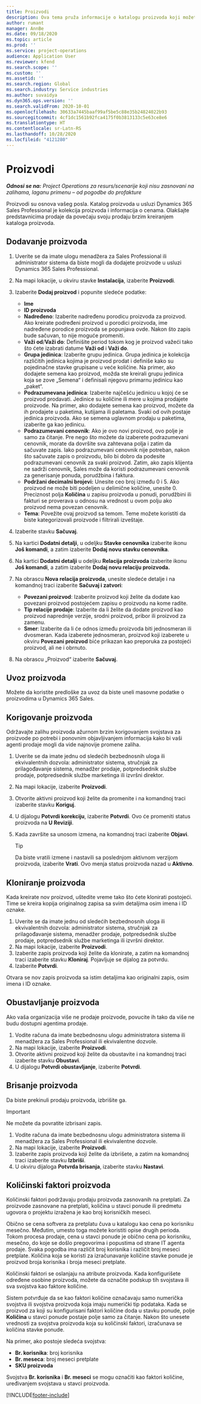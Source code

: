 ```yaml
---
title: Proizvodi
description: Ova tema pruža informacije o katalogu proizvoda koji možete koristiti za pružanje informacija kupcima o proizvodima i cenama koje nudi vaša organizacija.
author: rumant
manager: AnnBe
ms.date: 09/18/2020
ms.topic: article
ms.prod: ''
ms.service: project-operations
audience: Application User
ms.reviewer: kfend
ms.search.scope: ''
ms.custom: ''
ms.assetid: ''
ms.search.region: Global
ms.search.industry: Service industries
ms.author: suvaidya
ms.dyn365.ops.version: ''
ms.search.validFrom: 2020-10-01
ms.openlocfilehash: 30633a7445baaf99af5be5c88e35b24824022b93
ms.sourcegitcommit: 4cf1dc1561b92fca4175f0b3813133c5e63ce8e6
ms.translationtype: HT
ms.contentlocale: sr-Latn-RS
ms.lasthandoff: 10/28/2020
ms.locfileid: "4121280"
---
```

# <a name="products"></a>Proizvodi

_**Odnosi se na:** Project Operations za resurs/scenarije koji nisu zasnovani na zalihama, laganu primenu – od pogodbe do profakture_

Proizvodi su osnova vašeg posla. Katalog proizvoda u usluzi Dynamics 365 Sales Professional je kolekcija proizvoda i informacija o cenama. Olakšajte predstavnicima prodaje da povećaju svoju prodaju brzim kreiranjem kataloga proizvoda.

## <a name="add-a-product"></a>Dodavanje proizvoda

1.  Uverite se da imate ulogu menadžera za Sales Professional ili administrator sistema da biste mogli da dodajete proizvode u usluzi Dynamics 365 Sales Professional.
2.  Na mapi lokacije, u okviru stavke **Instalacija**, izaberite **Proizvodi**.
3.  Izaberite **Dodaj proizvod** i popunite sledeće podatke:

    -  **Ime**
    -  **ID proizvoda**
    -  **Nadređeno**: Izaberite nadređenu porodicu proizvoda za proizvod. Ako kreirate podređeni proizvod u porodici proizvoda, ime nadređene porodice proizvoda se popunjava ovde. Nakon što zapis bude sačuvan, to nije moguće promeniti.
    -  **Važi od**/**Važi do**: Definišite period tokom kog je proizvod važeći tako što ćete izabrati datume **Važi od** i **Važi do**.
    -  **Grupa jedinica**: Izaberite grupu jedinica. Grupa jedinica je kolekcija različitih jedinica kojima je proizvod prodat i definiše kako su pojedinačne stavke grupisane u veće količine. Na primer, ako dodajete semena kao proizvod, možda ste kreirali grupu jedinica koja se zove „Semena“ i definisali njegovu primarnu jedinicu kao „paket“.
    -  **Podrazumevana jedinica**: Izaberite najčešću jedinicu u kojoj će se proizvod prodavati. Jedinice su količine ili mere u kojima prodajete proizvode. Na primer, ako dodajete semena kao proizvod, možete da ih prodajete u paketima, kutijama ili paletama. Svaki od ovih postaje jedinica proizvoda. Ako se semena uglavnom prodaju u paketima, izaberite ga kao jedinicu.
    -  **Podrazumevani cenovnik**: Ako je ovo novi proizvod, ovo polje je samo za čitanje. Pre nego što možete da izaberete podrazumevani cenovnik, morate da dovršite sva zahtevana polja i zatim da sačuvate zapis. Iako podrazumevani cenovnik nije potreban, nakon što sačuvate zapis o proizvodu, bilo bi dobro da podesite podrazumevani cenovnik za svaki proizvod. Zatim, ako zapis klijenta ne sadrži cenovnik, Sales može da koristi podrazumevani cenovnik za generisanje ponuda, porudžbina i faktura.
    -  **Podržani decimalni brojevi:** Unesite ceo broj između 0 i 5. Ako proizvod ne može biti podeljen u delimične količine, unesite 0. Preciznost polja **Količina** u zapisu proizvoda u ponudi, porudžbini ili fakturi se proverava u odnosu na vrednost u ovom polju ako proizvod nema povezan cenovnik.
    -  **Tema**: Povežite ovaj proizvod sa temom. Teme možete koristiti da biste kategorizovali proizvode i filtrirali izveštaje.

4.  Izaberite stavku **Sačuvaj**.
5.  Na kartici **Dodatni detalji**, u odeljku **Stavke cenovnika** izaberite ikonu **Još komandi**, a zatim izaberite **Dodaj novu stavku cenovnika**.
7.  Na kartici **Dodatni detalji** u odeljku **Relacija proizvoda** izaberite ikonu **Još komandi**, a zatim izaberite **Dodaj novu relaciju proizvoda.**
8.  Na obrascu **Nova relacija proizvoda**, unesite sledeće detalje i na komandnoj traci izaberite **Sačuvaj i zatvori**:

    -   **Povezani proizvod**: Izaberite proizvod koji želite da dodate kao povezani proizvod postojećem zapisu o proizvodu na kome radite.
    -   **Tip relacije prodaje**: Izaberite da li želite da dodate proizvod kao proizvod naprednije verzije, srodni proizvod, pribor ili proizvod za zamenu.
    -   **Smer**: Izaberite da li će odnos između proizvoda biti jednosmeran ili dvosmeran. Kada izaberete jednosmeran, proizvod koji izaberete u okviru **Povezani proizvod** biće prikazan kao preporuka za postojeći proizvod, ali ne i obrnuto.

9.  Na obrascu „Proizvod“ izaberite **Sačuvaj**.

## <a name="import-products"></a>Uvoz proizvoda

Možete da koristite predloške za uvoz da biste uneli masovne podatke o proizvodima u Dynamics 365 Sales.

## <a name="revise-a-product"></a>Korigovanje proizvoda

Održavajte zalihu proizvoda ažurnom brzim korigovanjem svojstava za proizvode po potrebi i ponovnim objavljivanjem informacija kako bi vaši agenti prodaje mogli da vide najnovije promene zaliha.

1.  Uverite se da imate jednu od sledećih bezbednosnih uloga ili ekvivalentnih dozvola: administrator sistema, stručnjak za prilagođavanje sistema, menadžer prodaje, potpredsednik službe prodaje, potpredsednik službe marketinga ili izvršni direktor.
2.  Na mapi lokacije, izaberite **Proizvodi**.
3.  Otvorite aktivni proizvod koji želite da promenite i na komandnoj traci izaberite stavku **Koriguj**.
4.  U dijalogu **Potvrdi korekciju**, izaberite **Potvrdi**. Ovo će promeniti status proizvoda na **U Reviziji**.
5.  Kada završite sa unosom izmena, na komandnoj traci izaberite **Objavi**.

    > [!TIP]
    > Da biste vratili izmene i nastavili sa poslednjom aktivnom verzijom proizvoda, izaberite **Vrati**. Ovo menja status proizvoda nazad u **Aktivno**.

## <a name="clone-a-product"></a>Kloniranje proizvoda 

Kada kreirate nov proizvod, uštedite vreme tako što ćete klonirati postojeći. Time se kreira kopija originalnog zapisa sa svim detaljima osim imena i ID oznake.

1.  Uverite se da imate jednu od sledećih bezbednosnih uloga ili ekvivalentnih dozvola: administrator sistema, stručnjak za prilagođavanje sistema, menadžer prodaje, potpredsednik službe prodaje, potpredsednik službe marketinga ili izvršni direktor.
2.  Na mapi lokacije, izaberite **Proizvodi**.
3.  Izaberite zapis proizvoda koji želite da klonirate, a zatim na komandnoj traci izaberite stavku **Kloniraj**. Pojavljuje se dijalog za potvrdu.
4.  Izaberite **Potvrdi**.

Otvara se nov zapis proizvoda sa istim detaljima kao originalni zapis, osim imena i ID oznake.

## <a name="retire-a-product"></a>Obustavljanje proizvoda 

Ako vaša organizacija više ne prodaje proizvode, povucite ih tako da više ne budu dostupni agentima prodaje.

1.  Vodite računa da imate bezbednosnu ulogu administratora sistema ili menadžera za Sales Professional ili ekvivalentne dozvole.
2.  Na mapi lokacije, izaberite **Proizvodi**.
3.  Otvorite aktivni proizvod koji želite da obustavite i na komandnoj traci izaberite stavku **Obustavi**.
4.  U dijalogu **Potvrdi obustavljanje**, izaberite **Potvrdi**.


## <a name="delete-a-product"></a>Brisanje proizvoda

Da biste prekinuli prodaju proizvoda, izbrišite ga.

> [!IMPORTANT]
> Ne možete da povratite izbrisani zapis.

1.  Vodite računa da imate bezbednosnu ulogu administratora sistema ili menadžera za Sales Professional ili ekvivalentne dozvole.
2.  Na mapi lokacije, izaberite **Proizvodi**.
3.  Izaberite zapis proizvoda koji želite da izbrišete, a zatim na komandnoj traci izaberite stavku **Izbriši**.
4.  U okviru dijaloga **Potvrda brisanja**, izaberite stavku **Nastavi**.
 
 ## <a name="quantity-factors-for-products"></a>Količinski faktori proizvoda

Količinski faktori podržavaju prodaju proizvoda zasnovanih na pretplati. Za proizvode zasnovane na pretplati, količina u stavci ponude ili predmetu ugovora o projektu izražena je kao broj korisničkih meseci.

Obično se cena softvera za pretplatu čuva u katalogu kao cena po korisniku mesečno. Međutim, umesto toga možete koristiti opise drugih perioda. Tokom procesa prodaje, cena u stavci ponude je obično cena po korisniku, mesečno, do koje se došlo pregovorima i popustima od strane IT agenta prodaje. Svaka pogodba ima različit broj korisnika i različit broj meseci pretplate. Količina koja se koristi za izračunavanje količine stavke ponude je proizvod broja korisnika i broja meseci pretplate.

Količinski faktori se oslanjaju na atribute proizvoda. Kada konfigurišete određene osobine proizvoda, možete da označite podskup tih svojstava ili sva svojstva kao faktore količine.

Sistem potvrđuje da se kao faktori količine označavaju samo numerička svojstva ili svojstva proizvoda koja imaju numerički tip podataka. Kada se proizvod za koji su konfigurisani faktori količine doda u stavku ponude, polje **Količina** u stavci ponude postaje polje samo za čitanje. Nakon što unesete vrednosti za svojstva proizvoda koja su količinski faktori, izračunava se količina stavke ponude.

Na primer, ako postoje sledeća svojstva: 

- **Br. korisnika**: broj korisnika 
- **Br. meseca**: broj meseci pretplate
- **SKU proizvoda** 

Svojstva **Br. korisnika** i **Br. meseci** se mogu označiti kao faktori količine, uređivanjem svojstava u stavci proizvoda. 


[!INCLUDE[footer-include](../includes/footer-banner.md)]